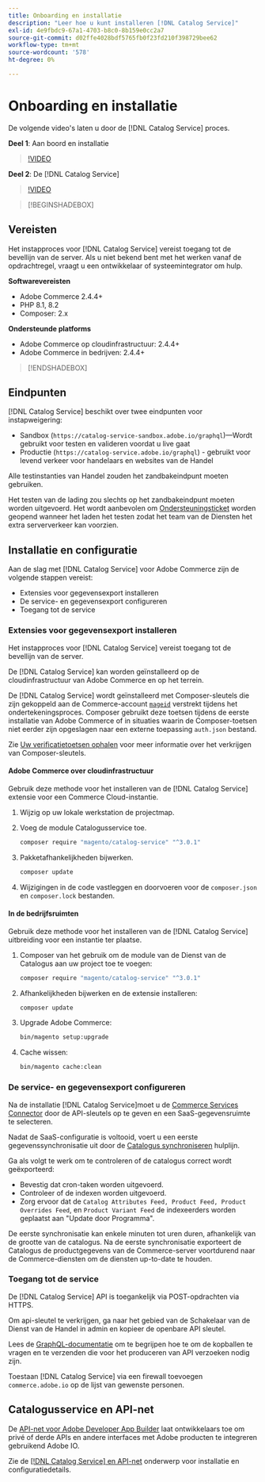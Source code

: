 ```yaml
---
title: Onboarding en installatie
description: "Leer hoe u kunt installeren [!DNL Catalog Service]"
exl-id: 4e9fbdc9-67a1-4703-b8c0-8b159e0cc2a7
source-git-commit: d02ffe4028bdf5765fb0f23fd210f398729bee62
workflow-type: tm+mt
source-wordcount: '578'
ht-degree: 0%

---
```


# Onboarding en installatie

De volgende video&#39;s laten u door de [!DNL Catalog Service] proces.

**Deel 1**: Aan boord en installatie

>[!VIDEO](https://video.tv.adobe.com/v/3415599)

**Deel 2**: De [!DNL Catalog Service]

>[!VIDEO](https://video.tv.adobe.com/v/3415600)

>[!BEGINSHADEBOX]

## Vereisten

Het instapproces voor [!DNL Catalog Service] vereist toegang tot de bevellijn van de server. Als u niet bekend bent met het werken vanaf de opdrachtregel, vraagt u een ontwikkelaar of systeemintegrator om hulp.

**Softwarevereisten**

- Adobe Commerce 2.4.4+
- PHP 8.1, 8.2
- Composer: 2.x

**Ondersteunde platforms**

- Adobe Commerce op cloudinfrastructuur: 2.4.4+
- Adobe Commerce in bedrijven: 2.4.4+

>[!ENDSHADEBOX]

## Eindpunten

[!DNL Catalog Service] beschikt over twee eindpunten voor instapweigering:

- Sandbox (`https://catalog-service-sandbox.adobe.io/graphql`)—Wordt gebruikt voor testen en valideren voordat u live gaat
- Productie (`https://catalog-service.adobe.io/graphql`) - gebruikt voor levend verkeer voor handelaars en websites van de Handel

Alle testinstanties van Handel zouden het zandbakeindpunt moeten gebruiken.

Het testen van de lading zou slechts op het zandbakeindpunt moeten worden uitgevoerd. Het wordt aanbevolen om [Ondersteuningsticket](https://experienceleague.adobe.com/docs/commerce-knowledge-base/kb/help-center-guide/magento-help-center-user-guide.html#submit-ticket) worden geopend wanneer het laden het testen zodat het team van de Diensten het extra serververkeer kan voorzien.

## Installatie en configuratie

Aan de slag met [!DNL Catalog Service] voor Adobe Commerce zijn de volgende stappen vereist:

- Extensies voor gegevensexport installeren
- De service- en gegevensexport configureren
- Toegang tot de service

### Extensies voor gegevensexport installeren

Het instapproces voor [!DNL Catalog Service] vereist toegang tot de bevellijn van de server.

De [!DNL Catalog Service] kan worden geïnstalleerd op de cloudinfrastructuur van Adobe Commerce en op het terrein.

De [!DNL Catalog Service] wordt geïnstalleerd met Composer-sleutels die zijn gekoppeld aan de Commerce-account [`mageid`](https://developer.adobe.com/commerce/marketplace/guides/sellers/profile-information/) verstrekt tijdens het ondertekeningsproces. Composer gebruikt deze toetsen tijdens de eerste installatie van Adobe Commerce of in situaties waarin de Composer-toetsen niet eerder zijn opgeslagen naar een externe toepassing `auth.json` bestand.

Zie [Uw verificatietoetsen ophalen](https://experienceleague.adobe.com/docs/commerce-operations/installation-guide/prerequisites/authentication-keys.html) voor meer informatie over het verkrijgen van Composer-sleutels.

#### Adobe Commerce over cloudinfrastructuur

Gebruik deze methode voor het installeren van de [!DNL Catalog Service] extensie voor een Commerce Cloud-instantie.

1. Wijzig op uw lokale werkstation de projectmap.
1. Voeg de module Catalogusservice toe.

   ```bash
   composer require "magento/catalog-service" "^3.0.1"
   ```

1. Pakketafhankelijkheden bijwerken.

   ```bash
   composer update
   ```

1. Wijzigingen in de code vastleggen en doorvoeren voor de `composer.json` en `composer.lock` bestanden.

#### In de bedrijfsruimten

Gebruik deze methode voor het installeren van de [!DNL Catalog Service] uitbreiding voor een instantie ter plaatse.

1. Composer van het gebruik om de module van de Dienst van de Catalogus aan uw project toe te voegen:

   ```bash
   composer require "magento/catalog-service" "^3.0.1"
   ```

1. Afhankelijkheden bijwerken en de extensie installeren:

   ```bash
   composer update
   ```

1. Upgrade Adobe Commerce:

   ```bash
   bin/magento setup:upgrade
   ```

1. Cache wissen:

   ```bash
   bin/magento cache:clean
   ```

### De service- en gegevensexport configureren

Na de installatie [!DNL Catalog Service]moet u de [Commerce Services Connector](https://experienceleague.adobe.com/docs/commerce-merchant-services/user-guides/integration-services/saas.html#apikey) door de API-sleutels op te geven en een SaaS-gegevensruimte te selecteren.

Nadat de SaaS-configuratie is voltooid, voert u een eerste gegevenssynchronisatie uit door de [Catalogus synchroniseren](https://experienceleague.adobe.com/docs/commerce-merchant-services/user-guides/data-services/catalog-sync.html) hulplijn.

Ga als volgt te werk om te controleren of de catalogus correct wordt geëxporteerd:

- Bevestig dat cron-taken worden uitgevoerd.
- Controleer of de indexen worden uitgevoerd.
- Zorg ervoor dat de `Catalog Attributes Feed, Product Feed, Product Overrides Feed`, en `Product Variant Feed` de indexeerders worden geplaatst aan &quot;Update door Programma&quot;.

De eerste synchronisatie kan enkele minuten tot uren duren, afhankelijk van de grootte van de catalogus. Na de eerste synchronisatie exporteert de Catalogus de productgegevens van de Commerce-server voortdurend naar de Commerce-diensten om de diensten up-to-date te houden.

### Toegang tot de service

De [!DNL Catalog Service] API is toegankelijk via POST-opdrachten via HTTPS.

Om api-sleutel te verkrijgen, ga naar het gebied van de Schakelaar van de Dienst van de Handel in admin en kopieer de openbare API sleutel.

Lees de [GraphQL-documentatie](https://developer.adobe.com/commerce/services/graphql/) om te begrijpen hoe te om de kopballen te vragen en te verzenden die voor het produceren van API verzoeken nodig zijn.

Toestaan [!DNL Catalog Service] via een firewall toevoegen `commerce.adobe.io` op de lijst van gewenste personen.

## Catalogusservice en API-net

De [API-net voor Adobe Developer App Builder](https://developer.adobe.com/graphql-mesh-gateway/gateway/overview/) laat ontwikkelaars toe om privé of derde APIs en andere interfaces met Adobe producten te integreren gebruikend Adobe IO.

Zie de [[!DNL Catalog Service] en API-net](mesh.md) onderwerp voor installatie en configuratiedetails.
